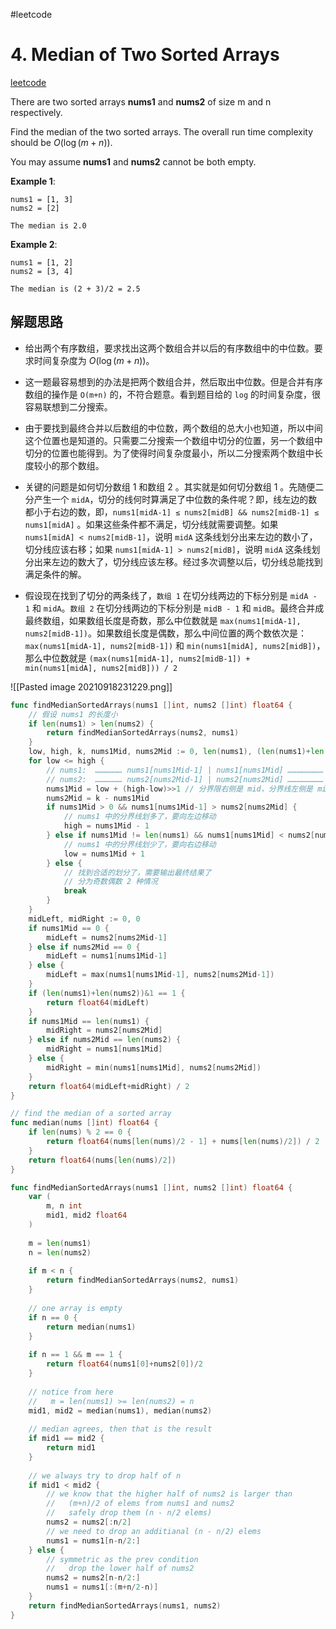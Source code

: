 #leetcode

#  4. Median of Two Sorted Arrays 


[leetcode](https://leetcode.com/problems/median-of-two-sorted-arrays/)

There are two sorted arrays **nums1** and **nums2** of size m and n respectively.

Find the median of the two sorted arrays. The overall run time complexity should be $O(\log(m+n))$.

You may assume **nums1** and **nums2** cannot be both empty.

**Example 1**:

```
nums1 = [1, 3]
nums2 = [2]

The median is 2.0
```

**Example 2**:

```
nums1 = [1, 2]
nums2 = [3, 4]

The median is (2 + 3)/2 = 2.5
```


## 解题思路 

-   给出两个有序数组，要求找出这两个数组合并以后的有序数组中的中位数。要求时间复杂度为 $O(\log (m+n))$。
    
-   这一题最容易想到的办法是把两个数组合并，然后取出中位数。但是合并有序数组的操作是 `O(m+n)` 的，不符合题意。看到题目给的 `log` 的时间复杂度，很容易联想到二分搜索。
    
-   由于要找到最终合并以后数组的中位数，两个数组的总大小也知道，所以中间这个位置也是知道的。只需要二分搜索一个数组中切分的位置，另一个数组中切分的位置也能得到。为了使得时间复杂度最小，所以二分搜索两个数组中长度较小的那个数组。
    
-   关键的问题是如何切分数组 1 和数组 2 。其实就是如何切分数组 1 。先随便二分产生一个 `midA`，切分的线何时算满足了中位数的条件呢？即，线左边的数都小于右边的数，即，`nums1[midA-1] ≤ nums2[midB] && nums2[midB-1] ≤ nums1[midA]` 。如果这些条件都不满足，切分线就需要调整。如果 `nums1[midA] < nums2[midB-1]`，说明 `midA` 这条线划分出来左边的数小了，切分线应该右移；如果 `nums1[midA-1] > nums2[midB]`，说明 `midA` 这条线划分出来左边的数大了，切分线应该左移。经过多次调整以后，切分线总能找到满足条件的解。
    
-   假设现在找到了切分的两条线了，`数组 1` 在切分线两边的下标分别是 `midA - 1` 和 `midA`。`数组 2` 在切分线两边的下标分别是 `midB - 1` 和 `midB`。最终合并成最终数组，如果数组长度是奇数，那么中位数就是 `max(nums1[midA-1], nums2[midB-1])`。如果数组长度是偶数，那么中间位置的两个数依次是：`max(nums1[midA-1], nums2[midB-1])` 和 `min(nums1[midA], nums2[midB])`，那么中位数就是 `(max(nums1[midA-1], nums2[midB-1]) + min(nums1[midA], nums2[midB])) / 2`

![[Pasted image 20210918231229.png]]


```go
func findMedianSortedArrays(nums1 []int, nums2 []int) float64 {
	// 假设 nums1 的长度小
	if len(nums1) > len(nums2) {
		return findMedianSortedArrays(nums2, nums1)
	}
	low, high, k, nums1Mid, nums2Mid := 0, len(nums1), (len(nums1)+len(nums2)+1)>>1, 0, 0
	for low <= high {
		// nums1:  ……………… nums1[nums1Mid-1] | nums1[nums1Mid] ……………………
		// nums2:  ……………… nums2[nums2Mid-1] | nums2[nums2Mid] ……………………
		nums1Mid = low + (high-low)>>1 // 分界限右侧是 mid，分界线左侧是 mid - 1
		nums2Mid = k - nums1Mid
		if nums1Mid > 0 && nums1[nums1Mid-1] > nums2[nums2Mid] { 
			// nums1 中的分界线划多了，要向左边移动
			high = nums1Mid - 1
		} else if nums1Mid != len(nums1) && nums1[nums1Mid] < nums2[nums2Mid-1] { 
			// nums1 中的分界线划少了，要向右边移动
			low = nums1Mid + 1
		} else {
			// 找到合适的划分了，需要输出最终结果了
			// 分为奇数偶数 2 种情况
			break
		}
	}
	midLeft, midRight := 0, 0
	if nums1Mid == 0 {
		midLeft = nums2[nums2Mid-1]
	} else if nums2Mid == 0 {
		midLeft = nums1[nums1Mid-1]
	} else {
		midLeft = max(nums1[nums1Mid-1], nums2[nums2Mid-1])
	}
	if (len(nums1)+len(nums2))&1 == 1 {
		return float64(midLeft)
	}
	if nums1Mid == len(nums1) {
		midRight = nums2[nums2Mid]
	} else if nums2Mid == len(nums2) {
		midRight = nums1[nums1Mid]
	} else {
		midRight = min(nums1[nums1Mid], nums2[nums2Mid])
	}
	return float64(midLeft+midRight) / 2
}
```


```go
// find the median of a sorted array
func median(nums []int) float64 {
    if len(nums) % 2 == 0 {
        return float64(nums[len(nums)/2 - 1] + nums[len(nums)/2]) / 2
    }
    return float64(nums[len(nums)/2])
}

func findMedianSortedArrays(nums1 []int, nums2 []int) float64 {
    var (
        m, n int
        mid1, mid2 float64
    )
    
    m = len(nums1)
    n = len(nums2)
    
    if m < n {
        return findMedianSortedArrays(nums2, nums1)
    }
    
    // one array is empty
    if n == 0 {
        return median(nums1)
    }
    
    if n == 1 && m == 1 {
        return float64(nums1[0]+nums2[0])/2
    }
    
    // notice from here 
    //   m = len(nums1) >= len(nums2) = n
    mid1, mid2 = median(nums1), median(nums2)
    
    // median agrees, then that is the result
    if mid1 == mid2 {
        return mid1
    }
    
    // we always try to drop half of n
    if mid1 < mid2 {
        // we know that the higher half of nums2 is larger than 
        //   (m+n)/2 of elems from nums1 and nums2
        //   safely drop them (n - n/2 elems)
        nums2 = nums2[:n/2]
        // we need to drop an additianal (n - n/2) elems
        nums1 = nums1[n-n/2:]
    } else {
        // symmetric as the prev condition
        //   drop the lower half of nums2
        nums2 = nums2[n-n/2:]
        nums1 = nums1[:(m+n/2-n)]
    }
    return findMedianSortedArrays(nums1, nums2)
}

```